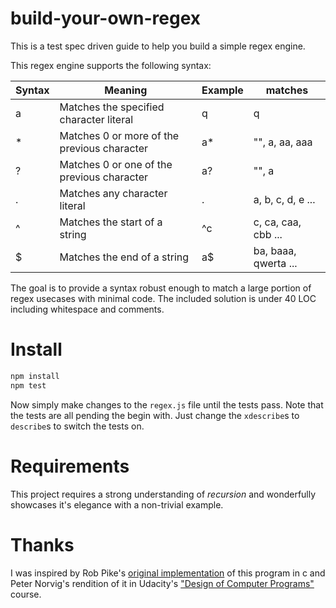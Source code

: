 # build-your-own-regex
This is a test spec driven guide to help you build a simple regex engine.

This regex engine supports the following syntax:

| Syntax | Meaning | Example | matches |
|--------|---------|---------|---------|
| a | Matches the specified character literal | q | q |
| * | Matches 0 or more of the previous character | a* | "", a, aa, aaa  |
| ? | Matches 0 or one of the previous character | a? | "", a |
| . | Matches any character literal | . | a, b, c, d, e ... |
| ^ | Matches the start of a string | ^c | c, ca, caa, cbb ... |
| $ | Matches the end of a string | a$ | ba, baaa, qwerta ... |

The goal is to provide a syntax robust enough to match a large portion of regex usecases with minimal code. The included solution is under 40 LOC including whitespace and comments.

# Install

```js
npm install
npm test
```

Now simply make changes to the `regex.js` file until the tests pass. Note that the tests are all pending the begin with. Just change the `xdescribe`s to `describe`s to switch the tests on.

# Requirements

This project requires a strong understanding of *recursion* and wonderfully showcases it's elegance with a non-trivial example.

# Thanks

 I was inspired by Rob Pike's [original implementation](https://www.cs.princeton.edu/courses/archive/spr09/cos333/beautiful.html) of this program in c and Peter Norvig's rendition of it in Udacity's ["Design of Computer Programs"](https://www.udacity.com/course/design-of-computer-programs--cs212) course.
